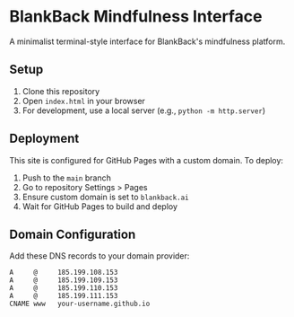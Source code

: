 # BlankBack Mindfulness Interface

A minimalist terminal-style interface for BlankBack's mindfulness platform.

## Setup

1. Clone this repository
2. Open `index.html` in your browser
3. For development, use a local server (e.g., `python -m http.server`)

## Deployment

This site is configured for GitHub Pages with a custom domain. To deploy:

1. Push to the `main` branch
2. Go to repository Settings > Pages
3. Ensure custom domain is set to `blankback.ai`
4. Wait for GitHub Pages to build and deploy

## Domain Configuration

Add these DNS records to your domain provider:

```
A     @     185.199.108.153
A     @     185.199.109.153
A     @     185.199.110.153
A     @     185.199.111.153
CNAME www   your-username.github.io
```
